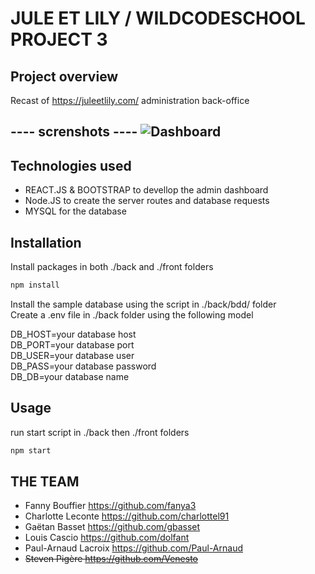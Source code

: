 # JULE ET LILY / WILDCODESCHOOL PROJECT 3 

## Project overview
Recast of https://juleetlily.com/ administration back-office

---- screnshots ----
![Dashboard](https://github.com/WildCodeSchool/Paris-0919-P3-Jule-et-Lily/blob/master/screenshots/dashboard_jule_et_lily.png)
----

## Technologies used 
- REACT.JS & BOOTSTRAP to devellop the admin dashboard
- Node.JS to create the server routes and database requests
- MYSQL for the database

## Installation
Install packages in both ./back and ./front folders
```bash
npm install 
```

Install the sample database using the script in ./back/bdd/ folder \
Create a .env file in ./back folder using the following model 


DB_HOST=your database host \
DB_PORT=your database port \
DB_USER=your database user \
DB_PASS=your database password \
DB_DB=your database name 


## Usage
run start script in ./back then ./front folders
```bash
npm start
```

## THE TEAM
- Fanny Bouffier https://github.com/fanya3
- Charlotte Leconte https://github.com/charlottel91
- Gaëtan Basset https://github.com/gbasset
- Louis Cascio https://github.com/dolfant
- Paul-Arnaud Lacroix https://github.com/Paul-Arnaud
- ~~Steven Pigère https://github.com/Venesto~~